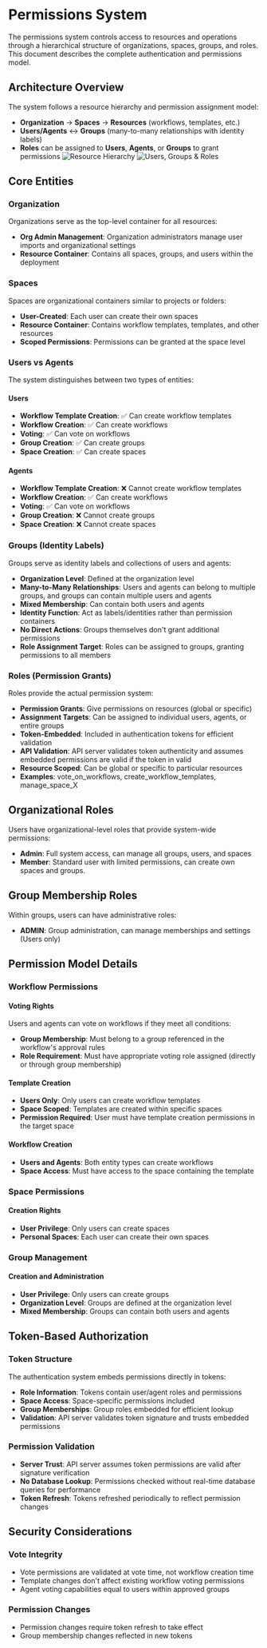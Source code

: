 # Permissions System

The permissions system controls access to resources and operations through a hierarchical structure of organizations, spaces, groups, and roles. This document describes the complete authentication and permissions model.

## Architecture Overview

The system follows a resource hierarchy and permission assignment model:

- **Organization** → **Spaces** → **Resources** (workflows, templates, etc.)
- **Users/Agents** ↔ **Groups** (many-to-many relationships with identity labels)
- **Roles** can be assigned to **Users**, **Agents**, or **Groups** to grant permissions
  ![Resource Hierarchy](auth-resource-hierarchy.svg)
  ![Users, Groups & Roles](auth-entities-roles.svg)

## Core Entities

### Organization

Organizations serve as the top-level container for all resources:

- **Org Admin Management**: Organization administrators manage user imports and organizational settings
- **Resource Container**: Contains all spaces, groups, and users within the deployment

### Spaces

Spaces are organizational containers similar to projects or folders:

- **User-Created**: Each user can create their own spaces
- **Resource Container**: Contains workflow templates, templates, and other resources
- **Scoped Permissions**: Permissions can be granted at the space level

### Users vs Agents

The system distinguishes between two types of entities:

#### Users

- **Workflow Template Creation**: ✅ Can create workflow templates
- **Workflow Creation**: ✅ Can create workflows
- **Voting**: ✅ Can vote on workflows
- **Group Creation**: ✅ Can create groups
- **Space Creation**: ✅ Can create spaces

#### Agents

- **Workflow Template Creation**: ❌ Cannot create workflow templates
- **Workflow Creation**: ✅ Can create workflows
- **Voting**: ✅ Can vote on workflows
- **Group Creation**: ❌ Cannot create groups
- **Space Creation**: ❌ Cannot create spaces

### Groups (Identity Labels)

Groups serve as identity labels and collections of users and agents:

- **Organization Level**: Defined at the organization level
- **Many-to-Many Relationships**: Users and agents can belong to multiple groups, and groups can contain multiple users and agents
- **Mixed Membership**: Can contain both users and agents
- **Identity Function**: Act as labels/identities rather than permission containers
- **No Direct Actions**: Groups themselves don't grant additional permissions
- **Role Assignment Target**: Roles can be assigned to groups, granting permissions to all members

### Roles (Permission Grants)

Roles provide the actual permission system:

- **Permission Grants**: Give permissions on resources (global or specific)
- **Assignment Targets**: Can be assigned to individual users, agents, or entire groups
- **Token-Embedded**: Included in authentication tokens for efficient validation
- **API Validation**: API server validates token authenticity and assumes embedded permissions are valid if the token in valid
- **Resource Scoped**: Can be global or specific to particular resources
- **Examples**: vote_on_workflows, create_workflow_templates, manage_space_X

## Organizational Roles

Users have organizational-level roles that provide system-wide permissions:

- **Admin**: Full system access, can manage all groups, users, and spaces
- **Member**: Standard user with limited permissions, can create own spaces and groups.

## Group Membership Roles

Within groups, users can have administrative roles:

- **ADMIN**: Group administration, can manage memberships and settings (Users only)

## Permission Model Details

### Workflow Permissions

#### Voting Rights

Users and agents can vote on workflows if they meet all conditions:

- **Group Membership**: Must belong to a group referenced in the workflow's approval rules
- **Role Requirement**: Must have appropriate voting role assigned (directly or through group membership)

#### Template Creation

- **Users Only**: Only users can create workflow templates
- **Space Scoped**: Templates are created within specific spaces
- **Permission Required**: User must have template creation permissions in the target space

#### Workflow Creation

- **Users and Agents**: Both entity types can create workflows
- **Space Access**: Must have access to the space containing the template

### Space Permissions

#### Creation Rights

- **User Privilege**: Only users can create spaces
- **Personal Spaces**: Each user can create their own spaces

### Group Management

#### Creation and Administration

- **User Privilege**: Only users can create groups
- **Organization Level**: Groups are defined at the organization level
- **Mixed Membership**: Groups can contain both users and agents

## Token-Based Authorization

### Token Structure

The authentication system embeds permissions directly in tokens:

- **Role Information**: Tokens contain user/agent roles and permissions
- **Space Access**: Space-specific permissions included
- **Group Memberships**: Group roles embedded for efficient lookup
- **Validation**: API server validates token signature and trusts embedded permissions

### Permission Validation

- **Server Trust**: API server assumes token permissions are valid after signature verification
- **No Database Lookup**: Permissions checked without real-time database queries for performance
- **Token Refresh**: Tokens refreshed periodically to reflect permission changes

## Security Considerations

### Vote Integrity

- Vote permissions are validated at vote time, not workflow creation time
- Template changes don't affect existing workflow voting permissions
- Agent voting capabilities equal to users within approved groups

### Permission Changes

- Permission changes require token refresh to take effect
- Group membership changes reflected in new tokens
